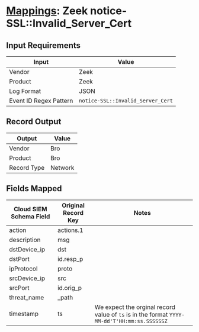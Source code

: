 # [Mappings](README.md): Zeek notice-SSL::Invalid_Server_Cert

## Input Requirements

|Input|Value|
|-----|-----|
|Vendor|Zeek|
|Product|Zeek|
|Log Format|JSON|
|Event ID Regex Pattern|`notice-SSL::Invalid_Server_Cert`|

## Record Output

|Output|Value|
|------|-----|
|Vendor|Bro|
|Product|Bro|
|Record Type|Network|

## Fields Mapped

|Cloud SIEM Schema Field|Original Record Key|Notes|
|-----------------------|-------------------|-----|
|action|actions.1||
|description|msg||
|dstDevice_ip|dst||
|dstPort|id.resp_p||
|ipProtocol|proto||
|srcDevice_ip|src||
|srcPort|id.orig_p||
|threat_name|_path||
|timestamp|ts|We expect the orginal record value of `ts` is in the format `YYYY-MM-dd'T'HH:mm:ss.SSSSSSZ`|

